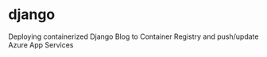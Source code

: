 # django
Deploying containerized Django Blog to Container Registry and push/update Azure App Services
